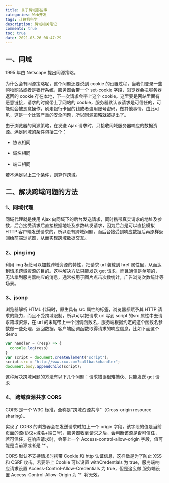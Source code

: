 ```yaml
---
title: 关于跨域那些事
categories: Web开发
tags: 计算机科学
description: 跨域相关笔记
comments: true
toc: true
date: 2021-03-26 08:47:29
---
```

## 一、同域

1995 年由 Netscape 提出同源策略。

为什么会有同源策略呢，这个问题还要说到 cookie 的设置过程，当我们登录一些购物网站或者是银行系统，服务器会带一个 set-cookie 字段，浏览器会把服务器返回的 cookie 存在本地，下一次请求会带上这个 cookie。这里要是网站里面有恶意链接，请求的时候带上了网站的 cookie，服务器默认该请求是可信任的，可能就会被恶意操作，刷走银行卡里的钱或者盗用账号密码，做其他事情。由此可见，这是一个比较严重的安全问题，所以同源策略就被提出了。

由于浏览器的同源策略，在发送 Ajax 请求时，只接收同域服务器响应的数据资源。满足同域的条件包括三个：

- 协议相同
  
- 域名相同
  
- 端口相同

若不满足以上三个条件，则算作跨域。

## 二、解决跨域问题的方法

### 1、同域代理

同域代理就是使用 Ajax 向同域下的后台发送请求，同时携带真实请求的地址及参数，后台接受请求后直接根据地址及参数转发请求，因为后台是可以直接模拟 HTTP 客户端发送请求的，所以没有跨域问题，而后台接受到响应数据后再原样返回给前端浏览器，从而实现跨域数据交互。

### 2、ping img

利用 img 标签可以加载跨域资源的特性，把请求 url 装载到 href 属性里，从而达到请求跨域资源的目的。这种解决方法只能发送 get 请求，而且通信是单项的，无法拿到服务器响应的消息，通常被用于图片点击次数统计，广告浏览次数统计等场景。
### 3、jsonp

浏览器解析 HTML 代码时，原生具有 src 属性的标签，浏览器都赋予其 HTTP 请求的能力，而且不受跨域限制，所以可以把请求 url 写到 script 的src 属性中去请求跨域资源，在 url 的末尾带上一个回调函数名，服务端根据约定的这个函数名参数做一些处理，返回数据，客户端回调函数取得请求的响应信息，比如下面这个demo

```js
var handler = (resp) => {
  console.log(resp)
}
var script = document.createElement('script');
script.src = "http://www.xxx.com?callback=handler";
document.body.appendChild(script);
```

这种解决跨域问题的方法有以下几个问题：请求错误很难捕获、只能发送 get 请求

### 4、 跨域资源共享 CORS

CORS 是一个 W3C 标准，全称是"跨域资源共享"（Cross-origin resource sharing）。

实现了 CORS 的浏览器会在发送请求时加上一个 origin 字段，该字段的值是当前页面的源(协议+域名+端口号)，服务器收到请求之后，会判断该源是否可信任，若可信任，在响应请求时，会带上一个 Access-control-allow-origin 字段，值可能是当前源或者是 '*'。

CORS 默认不支持请求时携带 Cookie 和 http 认证信息，这样做是为了防止 XSS 和 CSRF 攻击。若要带上 Cookie 可以设置 withCredentials 为 true，服务端响应请求设置 Access-Control-Allow-Credentials 为 true，但是这么做 服务端设置 Access-Control-Allow-Origin 为 '*' 将无效。

